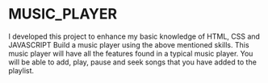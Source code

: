 # MUSIC_PLAYER
I developed this project to enhance my basic knowledge of HTML, CSS and JAVASCRIPT 
Build a music player using the above mentioned skills. This music player will have all the features found in a typical music player.
You will be able to add, play, pause and seek songs that you have added to the playlist. 
